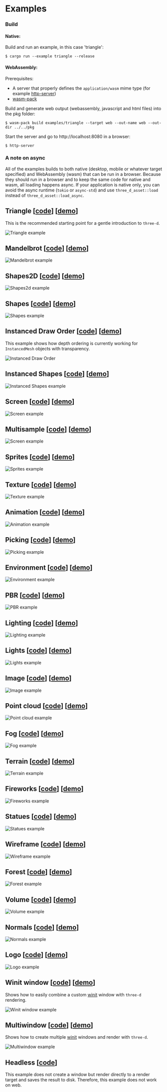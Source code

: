 # Examples

### Build

#### Native:

Build and run an example, in this case 'triangle':

```console
$ cargo run --example triangle --release
```

#### WebAssembly:

Prerequisites:

- A server that properly defines the `application/wasm` mime type (for example [http-server](https://www.npmjs.com/package/http-server))
- [wasm-pack](https://rustwasm.github.io/wasm-pack/)

Build and generate web output (webassembly, javascript and html files) into the pkg folder:

```console
$ wasm-pack build examples/triangle --target web --out-name web --out-dir ../../pkg
```

Start the server and go to http://localhost:8080 in a browser:

```console
$ http-server
```

### A note on async

All of the examples builds to both native (desktop, mobile or whatever target specified) and WebAssembly (wasm) that can be run in a browser.
Because they should run in a browser and to keep the same code for native and wasm, all loading happens async.
If your application is native only, you can avoid the async runtime (`tokio` or `async-std`) and use `three_d_asset::load` instead of `three_d_asset::load_async`.

## Triangle [[code](https://github.com/asny/three-d/tree/master/examples/triangle/src/main.rs)] [[demo](https://asny.github.io/three-d/0.16/triangle.html)]

This is the recommended starting point for a gentle introduction to `three-d`.

![Triangle example](https://asny.github.io/three-d/0.16/triangle.png)

## Mandelbrot [[code](https://github.com/asny/three-d/tree/master/examples/mandelbrot/src/main.rs)] [[demo](https://asny.github.io/three-d/0.16/mandelbrot.html)]

![Mandelbrot example](https://asny.github.io/three-d/0.16/mandelbrot.png)

## Shapes2D [[code](https://github.com/asny/three-d/tree/master/examples/shapes2d/src/main.rs)] [[demo](https://asny.github.io/three-d/0.16/shapes2d.html)]

![Shapes2d example](https://asny.github.io/three-d/0.16/shapes2d.png)

## Shapes [[code](https://github.com/asny/three-d/tree/master/examples/shapes/src/main.rs)] [[demo](https://asny.github.io/three-d/0.16/shapes.html)]

![Shapes example](https://asny.github.io/three-d/0.16/shapes.png)

## Instanced Draw Order [[code](https://github.com/asny/three-d/tree/master/examples/instanced_draw_order/src/main.rs)] [[demo](https://asny.github.io/three-d/0.16/instanced_draw_order.html)]

This example shows how depth ordering is currently working for `InstancedMesh` objects with transparency.

![Instanced Draw Order](https://asny.github.io/three-d/0.16/instanced_draw_order.png)

## Instanced Shapes [[code](https://github.com/asny/three-d/tree/master/examples/instanced_shapes/src/main.rs)] [[demo](https://asny.github.io/three-d/0.16/instanced_shapes.html)]

![Instanced Shapes example](https://asny.github.io/three-d/0.16/instanced_shapes.png)

## Screen [[code](https://github.com/asny/three-d/tree/master/examples/screen/src/main.rs)] [[demo](https://asny.github.io/three-d/0.16/screen.html)]

![Screen example](https://asny.github.io/three-d/0.16/screen.png)

## Multisample [[code](https://github.com/asny/three-d/tree/master/examples/multisample/src/main.rs)] [[demo](https://asny.github.io/three-d/0.16/multisample.html)]

![Screen example](https://asny.github.io/three-d/0.16/multisample.png)

## Sprites [[code](https://github.com/asny/three-d/tree/master/examples/sprites/src/main.rs)] [[demo](https://asny.github.io/three-d/0.16/sprites.html)]

![Sprites example](https://asny.github.io/three-d/0.16/sprites.png)

## Texture [[code](https://github.com/asny/three-d/tree/master/examples/texture/src/main.rs)] [[demo](https://asny.github.io/three-d/0.16/texture.html)]

![Texture example](https://asny.github.io/three-d/0.16/texture.png)

## Animation [[code](https://github.com/asny/three-d/tree/master/examples/animation/src/main.rs)] [[demo](https://asny.github.io/three-d/0.16/animation.html)]

![Animation example](https://asny.github.io/three-d/0.16/animation.png)

## Picking [[code](https://github.com/asny/three-d/tree/master/examples/picking/src/main.rs)] [[demo](https://asny.github.io/three-d/0.16/picking.html)]

![Picking example](https://asny.github.io/three-d/0.16/picking.png)

## Environment [[code](https://github.com/asny/three-d/tree/master/examples/environment/src/main.rs)] [[demo](https://asny.github.io/three-d/0.16/environment.html)]

![Environment example](https://asny.github.io/three-d/0.16/environment.png)

## PBR [[code](https://github.com/asny/three-d/tree/master/examples/pbr/src/main.rs)] [[demo](https://asny.github.io/three-d/0.16/pbr.html)]

![PBR example](https://asny.github.io/three-d/0.16/pbr.png)

## Lighting [[code](https://github.com/asny/three-d/tree/master/examples/lighting/src/main.rs)] [[demo](https://asny.github.io/three-d/0.16/lighting.html)]

![Lighting example](https://asny.github.io/three-d/0.16/lighting.png)

## Lights [[code](https://github.com/asny/three-d/tree/master/examples/lights/src/main.rs)] [[demo](https://asny.github.io/three-d/0.16/lights.html)]

![Lights example](https://asny.github.io/three-d/0.16/lights.png)

## Image [[code](https://github.com/asny/three-d/tree/master/examples/image/src/main.rs)] [[demo](https://asny.github.io/three-d/0.16/image.html)]

![Image example](https://asny.github.io/three-d/0.16/image.png)

## Point cloud [[code](https://github.com/asny/three-d/tree/master/examples/point_cloud/src/main.rs)] [[demo](https://asny.github.io/three-d/0.16/point_cloud.html)]

![Point cloud example](https://asny.github.io/three-d/0.16/point_cloud.png)

## Fog [[code](https://github.com/asny/three-d/tree/master/examples/fog/src/main.rs)] [[demo](https://asny.github.io/three-d/0.16/fog.html)]

![Fog example](https://asny.github.io/three-d/0.16/fog.png)

## Terrain [[code](https://github.com/asny/three-d/tree/master/examples/terrain/src/main.rs)] [[demo](https://asny.github.io/three-d/0.16/terrain.html)]

![Terrain example](https://asny.github.io/three-d/0.16/terrain.png)

## Fireworks [[code](https://github.com/asny/three-d/tree/master/examples/fireworks/src/main.rs)] [[demo](https://asny.github.io/three-d/0.16/fireworks.html)]

![Fireworks example](https://asny.github.io/three-d/0.16/fireworks.png)

## Statues [[code](https://github.com/asny/three-d/tree/master/examples/statues/src/main.rs)] [[demo](https://asny.github.io/three-d/0.16/statues.html)]

![Statues example](https://asny.github.io/three-d/0.16/statues.png)

## Wireframe [[code](https://github.com/asny/three-d/tree/master/examples/wireframe/src/main.rs)] [[demo](https://asny.github.io/three-d/0.16/wireframe.html)]

![Wireframe example](https://asny.github.io/three-d/0.16/wireframe.png)

## Forest [[code](https://github.com/asny/three-d/tree/master/examples/forest/src/main.rs)] [[demo](https://asny.github.io/three-d/0.16/forest.html)]

![Forest example](https://asny.github.io/three-d/0.16/forest.png)

## Volume [[code](https://github.com/asny/three-d/tree/master/examples/volume/src/main.rs)] [[demo](https://asny.github.io/three-d/0.16/volume.html)]

![Volume example](https://asny.github.io/three-d/0.16/volume.png)

## Normals [[code](https://github.com/asny/three-d/tree/master/examples/normals/src/main.rs)] [[demo](https://asny.github.io/three-d/0.16/normals.html)]

![Normals example](https://asny.github.io/three-d/0.16/normals.png)

## Logo [[code](https://github.com/asny/three-d/tree/master/examples/logo/src/main.rs)] [[demo](https://asny.github.io/three-d/0.16/logo.html)]

![Logo example](https://asny.github.io/three-d/0.16/logo.png)

## Winit window [[code](https://github.com/asny/three-d/tree/master/examples/winit_window/src/main.rs)] [[demo](https://asny.github.io/three-d/0.16/winit_window.html)]

Shows how to easily combine a custom [winit](https://crates.io/crates/winit) window with `three-d` rendering.

![Winit window example](https://asny.github.io/three-d/0.16/winit_window.png)

## Multiwindow [[code](https://github.com/asny/three-d/tree/master/examples/multiwindow/src/main.rs)] [[demo](https://asny.github.io/three-d/0.16/multiwindow.html)]

Shows how to create multiple [winit](https://crates.io/crates/winit) windows and render with `three-d`.

![Multiwindow example](https://asny.github.io/three-d/0.16/multiwindow.png)

## Headless [[code](https://github.com/asny/three-d/tree/master/examples/headless/src/main.rs)]

This example does not create a window but render directly to a render target and saves the result to disk. Therefore, this example does not work on web.

